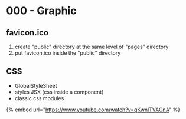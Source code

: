 # 000 - Graphic

## favicon.ico

1. create "public" directory at the same level of "pages" directory
2. put favicon.ico inside the "public" directory

## CSS

* GlobalStyleSheet
* styles JSX (css inside a component)
* classic css modules

{% embed url="https://www.youtube.com/watch?v=qKwnlTVAGnA" %}

